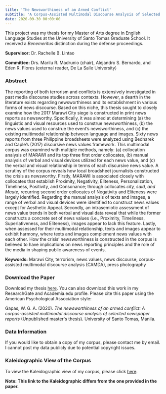 ```yaml
---
title: 'The Newsworthiness of an Armed Conflict'
subtitle: 'A Corpus-Assisted Multimodal Discourse Analysis of Selected Newspaper Reports'
date: 2020-09-30 00:00:00
---
```


This project was my thesis for my Master of Arts degree in English Language Studies at the University of Santo Tomas Graduate School. It received a *Benemeritus* distinction during the defense proceedings. 

**Supervisor:** Dr. Rachelle B. Lintao

**Committee:** Drs. Marilu R. Madrunio (chair), Alejandro S. Bernardo, and Eden R. Flores (external reader, De La Salle University)

### Abstract 
The reporting of both terrorism and conflicts is extensively investigated in past media discourse studies across contexts. However, a dearth in the literature exists regarding newsworthiness and its establishment in various forms of news discourse. Based on this niche, this thesis sought to closely examine how the 2017 Marawi City siege is constructed in print news reports as newsworthy. Specifically, it was aimed at determining (a) the linguistic and visual resources used to construe newsworthiness, (b) the news values used to construe the event’s newsworthiness, and (c) the existing multimodal relationship between language and images. Sixty news reports from three Philippine broadsheets were analyzed using Bednarek and Caple’s (2017) discursive news values framework. This multimodal corpus was examined with multiple methods, namely: (a) collocation analysis of MARAWI and its top three first order collocates, (b) manual analysis of verbal and visual devices utilized for each news value, and (c) the verbal and visual relationship in terms of each discursive news value. A scrutiny of the corpus reveals how local broadsheet journalists constructed the crisis as newsworthy. Firstly, MARAWI is associated closely with collocates that establish Proximity, Negativity, Eliteness, Personalization, Timeliness, Positivity, and Consonance; through collocates *city, said, and Maute*, recurring second order collocates of Negativity and Eliteness were largely identified. Regarding the manual analysis of texts and images, a range of verbal and visual devices were identified to construct news values except for Aesthetic Appeal. Secondly, an intrasemiotic assessment of news value trends in both verbal and visual data reveal that while the former constructs a concrete set of news values (i.e., Proximity, Timeliness, Superlativeness, and Eliteness), images appear to lack this feature. Lastly, when assessed for their multimodal relationship, texts and images appear to exhibit harmony, where texts and images complement news values with each other. How the crisis’ newsworthiness is constructed in the corpus is believed to have implications on news reporting principles and the role of the media in shaping public awareness of events. 

**Keywords:** Marawi City, terrorism, news values, news discourse, corpus-assisted multimodal discourse analysis (CAMDA), press photography

### Download the Paper
Download my thesis [here](https://senseigab.github.io/files/research/Gapas2020-ThesisMA.pdf). You can also download this work in my ResearchGate and Academia.edu profile. Please cite this paper using the American Psychological Association style: 

Gapas, W. G. A. (2020). *The newsworthiness of an armed conflict: A corpus-assisted multimodal discourse analysis of selected newspaper reports* (Unpublished master's thesis). University of Santo Tomas, Manila.

### Data Information
If you would like to obtain a copy of my corpus, please contact me by email. I cannot post my data publicly due to potential copyright issues. 

### Kaleidographic View of the Corpus
To view the Kaleidographic view of my corpus, please click [here](https://senseigab.github.io/projects/kaleidograph_mcc/index.html).

**Note: This link to the Kaleidographic differs from the one provided in the paper.** 